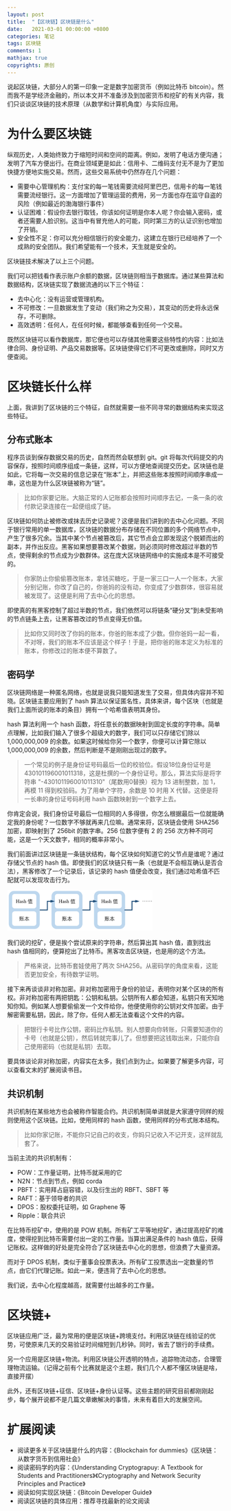 ```yaml
---
layout: post
title:  "【区块链】区块链是什么"
date:   2021-03-01 00:00:00 +0800
categories: 笔记
tags: 区块链
comments: 1
mathjax: true
copyrights: 原创
---
```


说起区块链，大部分人的第一印象一定是数字加密货币（例如比特币 bitcoin）。然而我不是学经济金融的，所以本文并不准备涉及到加密货币和挖矿的有关内容，我们只谈谈区块链的技术原理（从数学和计算机角度）与实际应用。

# 为什么要区块链

纵观历史，人类始终致力于缩短时间和空间的距离。例如，发明了电话方便沟通；发明了汽车方便出行。在商业领域更是如此：信用卡、二维码支付无不是为了更加快捷方便地实施交易。然而，这些交易系统中仍然存在几个问题：

- 需要中心管理机构：支付宝的每一笔钱需要流经阿里巴巴，信用卡的每一笔钱需要流经银行。这一方面增加了管理运营的费用，另一方面也存在监守自盗的风险（例如最近的渤海银行事件）
- 认证困难：假设你去银行取钱，你该如何证明是你本人呢？你会输入密码，或者还需要人脸识别。这当中有冒充他人的可能，同时第三方的认证识别也增加了开销。
- 安全性不足：你可以充分相信银行的安全能力，这建立在银行已经培养了一个成熟的安全团队。我们希望能有一个技术，天生就是安全的。

区块链技术解决了以上三个问题。

我们可以把钱看作表示账户余额的数据，区块链则相当于数据库。通过某些算法和数据结构，区块链实现了数据流通的以下三个特征：

- 去中心化：没有运营或管理机构。
- 不可修改：一旦数据发生了变动（我们称之为交易），其变动的历史将永远保存，不可删除。
- 高效透明：任何人，在任何时候，都能够查看到任何一个交易。

既然区块链可以看作数据库，那它便也可以存储其他需要这些特性的内容：比如法律合同、身份证明、产品交易数据等。区块链使得它们不可更改或删除，同时又方便查阅。

# 区块链长什么样

上面，我讲到了区块链的三个特征，自然就需要一些不同寻常的数据结构来实现这些特征。

## 分布式账本

程序员谈到保存数据交易的历史，自然而然会联想到 git。git 将每次代码提交的内容保存，按照时间顺序组成一条链，这样，可以方便地查阅提交历史。区块链也是如此，它将每一次交易的信息记录在“账本”上，并把这些账本按照时间顺序串成一串，这也是为什么区块链被称为“链”。

> 比如你家要记账。大脑正常的人记账都会按照时间顺序去记，一条一条的收付款记录连接在一起便组成了链。

区块链如何防止被修改或抹去历史记录呢？这便是我们讲到的去中心化问题。不同于银行常用的单一数据库，区块链的数据分布存储在不同位置的多个网络节点中，产生了很多冗余。当其中某个节点被篡改后，其它节点会立即发现这个脱颖而出的副本，并作出反应。黑客如果想要篡改某个数据，则必须同时修改超过半数的节点，使得剩余的节点成为少数群体。这在庞大区块链网络中的实施成本是不可接受的。

> 你家防止你偷偷篡改账本，拿钱买糖吃，于是一家三口一人一个账本，大家分别记账，你改了自己的，你爸妈的没有动，你变成了少数群体，很容易就被发现了。这便是利用了去中心化的思想。

即使真的有黑客控制了超过半数的节点，我们依然可以将链条“硬分叉”到未受影响的节点链条上去，让黑客篡改过的节点变得无价值。

> 比如你又同时改了你妈的账本，你爸的账本成了少数。但你爸妈一起一看，不对呀，我们的账本不应该是这个样子！于是，把你爸的账本定义为标准的账本，你修改过的账本便不算数了。

## 密码学

区块链网络是一种匿名网络，也就是说我只能知道发生了交易，但具体内容并不知晓。区块链主要应用到了 hash 算法以保证匿名性，具体来讲，每个区块（也就是我们上面所说的账本的条目）拥有一个哈希值表明其身份。

hash 算法利用一个 hash 函数，将任意长的数据映射到固定长度的字符串。简单点理解，比如我们输入了很多个超级大的数字，我们可以只存储它们除以 1,000,000,009 的余数。如果这时候给你另一个数字，你便可以计算它除以 1,000,000,009 的余数，然后判断是不是刚刚出现过的数字。

> 一个常见的例子是身份证号码最后一位的校验位。假设18位身份证号是 430101196001011318，这是杜撰的一个身份证号。那么，算法实际是将字符串 "-430101196001011310"（尾数用0替换）视为 13 进制整数，加 1，再模 11 得到校验码。为了用单个字符，余数是 10 时用 X 代替。这便是将一长串的身份证号码利用 hash 函数映射到一个数字上去。

你肯定会说，我们身份证号最后一位相同的人多得很，你怎么根据最后一位就能确定我的身份呢？一位数字不够就再来几位嘛。通常来将，区块链会使用 SHA256 加密，即映射到了 256bit 的数字串。256 位数字便有 2 的 256 次方种不同可能，这是一个天文数字，相同的概率非常小。

我们前面讲过区块链是一条链状结构，每个区块如何知道它的父节点是谁呢？通过存储父节点的 hash 值。即使我们的区块链只有一条（也就是不会相互确认是否合法），黑客修改了一个记录后，该记录的 hash 值便会改变，我们通过哈希值不匹配就可以发现攻击行为。

<img src="./../assets/post/images/Vu4SPXtHqTZIdke.png" alt="image-20211108230817052" style="zoom: 33%;" />

我们说的挖矿，便是挨个尝试原来的字符串，然后算出其 hash 值，直到找出 hash 值相同的，便算挖出了比特币。黑客攻击区块链，也是用的这个方法。

> 严格来说，比特币套娃使用了两次 SHA256。从密码学的角度来看，这能否更加安全，有待数学证明。

接下来再谈谈非对称加密。非对称加密用于身份的验证，表明你对某个区块的所有权。非对称加密有两把钥匙：公钥和私钥。公钥所有人都会知道，私钥只有天知地知你知。例如某人想要偷偷发一个文件给你，他便使用你的公钥对文件加密。由于解密需要私钥，因此，除了你，任何人都无法查看这个文件的内容。

> 把银行卡号比作公钥，密码比作私钥。别人想要向你转账，只需要知道你的卡号（也就是公钥），然后转就完事儿了。但想要把这钱取出来，只能你自己使用密码（也就是私钥）去取。

要具体谈论非对称加密，内容实在太多，我们点到为止。如果要了解更多内容，可以查看文末的扩展阅读书目。

## 共识机制

共识机制在某些地方也会被称作智能合约。共识机制简单讲就是大家遵守同样的规则使用这个区块链。比如，使用同样的 hash 函数，使用同样的分布式账本结构。

> 比如你家记账，不能你只记自己的收支，你妈只记收入不记开支，这样就乱套了。

当前主流的共识机制有：

- POW：工作量证明，比特币就采用的它
- N2N：节点到节点，例如 corda
- PBFT：实用拜占庭容错，以及衍生出的 RBFT、SBFT 等
- RAFT：基于领导者的共识
- DPOS：股权委托证明，如 Graphene 等
- Ripple：联合共识

在比特币挖矿中，使用的是 POW 机制。所有矿工平等地挖矿，通过提高挖矿的难度，使得挖到比特币需要付出一定的工作量。当算出满足条件的 hash 值后，获得记账权。这样做的好处是完全符合了区块链去中心化的思想，但浪费了大量资源。

而对于 DPOS 机制，类似于董事会投票表决。所有矿工投票选出一定数量的节点，由它们代理记账。如此一来，便违背了去中心化的思想。

我们说，去中心化程度越高，就需要付出越多的工作量。

# 区块链+

区块链应用广泛，最为常用的便是区块链+跨境支付。利用区块链在线验证的优势，可使原来几天的交易验证时间缩短到几秒钟。同时，省去了银行的手续费。

另一个应用是区块链+物流。利用区块链公开透明的特点，追踪物流动态，合理管理物流运输。（记得之前有个比赛就是这个主题，我们几个人都不懂区块链是啥，直接开摆）

此外，还有区块链+征信、区块链+身份认证等。这些主题的研究目前都刚刚起步，每个展开说都不是几篇文章嫩解决的事情，未来有着巨大的发展空间。

# 扩展阅读

- 阅读更多关于区块链是什么的内容：《Blockchain for dummies》《区块链：从数字货币到信用社会》
- 阅读密码学的内容：《Understanding Cryptograpuy: A Textbook for Students and Practitioners》《Cryptography and Network Security Principles and Practice》
- 阅读如何实现区块链：《Bitcoin Developer Guide》
- 阅读区块链的具体应用：推荐寻找最新的论文阅读
